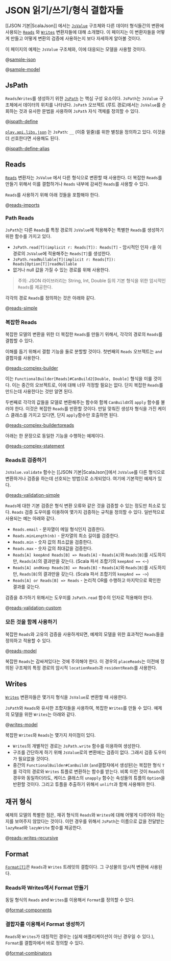 <!--- Copyright (C) 2009-2015 Typesafe Inc. <http://www.typesafe.com> -->
# JSON 읽기/쓰기/형식 결합자들

[[JSON 기본|ScalaJson]] 에서는 [`JsValue`](api/scala/index.html#play.api.libs.json.JsValue) 구조체와 다른 데이터 형식들간의 변환에 사용되는 [`Reads`](api/scala/index.html#play.api.libs.json.Reads) 와 [`Writes`](api/scala/index.html#play.api.libs.json.Writes) 변환자들에 대해 소개했다. 이 페이지는 이 변환자들을 어떻게 만들고 어떻게 변환의 검증에 사용하는지 보다 자세하게 알아볼 것이다.

이 페이지의 예제는 `JsValue` 구조체와, 이에 대응되는 모델을 사용할 것이다.

@[sample-json](code/ScalaJsonCombinatorsSpec.scala)

@[sample-model](code/ScalaJsonCombinatorsSpec.scala)

## JsPath

`Reads`/`Writes`를 생성하기 위한 [`JsPath`](api/scala/index.html#play.api.libs.json.JsPath) 는 핵심 구성 요소이다. `JsPath`는 `JsValue` 구조체에서 데이터의 위치를 나타낸다. `JsPath` 오브젝트 (루트 경로)에서는 `JsValue`를 순회하는 것과 유사한 문법을 사용하여 `JsPath` 자식 객체를 정의할 수 있다.

@[jspath-define](code/ScalaJsonCombinatorsSpec.scala)

[`play.api.libs.json`](api/scala/index.html#play.api.libs.json.package) 는 `JsPath`: `__` (이중 밑줄)를 위한 별칭을 정의하고 있다. 이것을 더 선호한다면 사용해도 된다.

@[jspath-define-alias](code/ScalaJsonCombinatorsSpec.scala)

## Reads
[`Reads`](api/scala/index.html#play.api.libs.json.Reads) 변환자는 `JsValue` 에서 다른 형식으로 변환할 때 사용한다. 더 복잡한 `Reads`를 만들기 위해서 이를 결합하거나 `Reads` 내부에 감싸진 `Reads`를 사용할 수 있다.

`Reads`를 사용하기 위해 아래 것들을 포함해야 한다.

@[reads-imports](code/ScalaJsonCombinatorsSpec.scala)

### Path Reads
`JsPath`는 다른 `Reads`를 특정 경로의 `JsValue`에 적용해주는 특별한 `Reads`를 생성하기 위한 함수를 가지고 있다.

- `JsPath.read[T](implicit r: Reads[T]): Reads[T]` - 암시적인 인자 `r`을 이 경로의 `JsValue`에 적용해주는 `Reads[T]`를 생성한다.
- `JsPath.readNullable[T](implicit r: Reads[T]): Reads[Option[T]]readNullable`
- 없거나 null 값을 가질 수 있는 경로를 위해 사용한다.

> 주의: JSON 라이브러리는 String, Int, Double 등의 기본 형식을 위한 암시적인 `Reads`를 제공한다.

각각의 경로 `Reads`를 정의하는 것은 아래와 같다.

@[reads-simple](code/ScalaJsonCombinatorsSpec.scala)

### 복잡한 Reads
복잡한 모델의 변환을 위한 더 복잡한 `Reads`를 만들기 위해서, 각각의 경로의 `Reads`를 결합할 수 있다.

이해를 돕기 위해서 결합 기능을 둘로 분할할 것이다. 첫번째의 `Reads` 오브젝트는 `and` 결합자를 사용한다.

@[reads-complex-builder](code/ScalaJsonCombinatorsSpec.scala)

이는 `FunctionalBuilder[Reads]#CanBuild2[Double, Double]` 형식을 미룰 것이다. 이는 중간의 오브젝트로, 이에 대해 너무 걱정할 필요는 없다. 단지 복잡한 `Reads`를 만드는데 사용한다는 것만 알면 된다.

두번째로 각각의 값들을 모델로 변환해주는 함수와 함께 `CanBuildX`의 `apply` 함수를 불러야 한다. 이것은 복잡한 `Reads`를 반환할 것이다. 만일 맞춰진 생성자 형식을 가진 케이스 클래스를 가지고 있다면, 단지 `apply`함수만 호출하면 된다.

@[reads-complex-buildertoreads](code/ScalaJsonCombinatorsSpec.scala)

아래는 한 문장으로 동일한 기능을 수행하는 예제이다.

@[reads-complex-statement](code/ScalaJsonCombinatorsSpec.scala)

### Reads로 검증하기

`JsValue.validate` 함수는 [[JSON 기본|ScalaJson]]에서 `JsValue`를 다른 형식으로 변환하거나 검증을 하는데 선호되는 방법으로 소개되었다. 여기에 기본적인 예제가 있다.

@[reads-validation-simple](code/ScalaJsonCombinatorsSpec.scala)

`Reads`에 대한 기본 검증은 형식 변환 오류와 같은 것을 검증할 수 있는 정도만 최소로 있다. `Reads` 검증 도우미를 이용하여 몇가지 검증하는 규칙을 정의할 수 있다. 일반적으로 사용되는 예는 아래와 같다.

- `Reads.email` - 문자열이 메일 형식인지 검증한다.
- `Reads.minLength(nb)` - 문자열의 최소 길이를 검증한다.
- `Reads.min` - 숫자 값의 최소값을 검증한다.
- `Reads.max` - 숫자 값의 최대값을 검증한다.
- `Reads[A] keepAnd Reads[B] => Reads[A]` - `Reads[A]`와 `Reads[B]`를 시도하지만, `Reads[A]`의 결과만을 갖는다. (Scala 파서 조합기의 `keepAnd == <~`)
- `Reads[A] andKeep Reads[B] => Reads[B]` - `Reads[A]`와 `Reads[B]`를 시도하지만, `Reads[B]`의 결과만을 갖는다. (Scala 파서 조합기의 `keepAnd == ~>`)
- `Reads[A] or Reads[B] => Reads` - 논리적 OR를 수행하고 마지막으로 확인한 결과를 갖는다.

검증을 추가하기 위해서는 도우미를 `JsPath.read` 함수의 인자로 적용해야 한다.

@[reads-validation-custom](code/ScalaJsonCombinatorsSpec.scala)

### 모든 것을 함께 사용하기

복잡한 `Reads`와 고유의 검증을 사용하게되면, 예제의 모델을 위한 효과적인 `Reads`들을 정의하고 적용할 수 있다.

@[reads-model](code/ScalaJsonCombinatorsSpec.scala)

복잡한 `Reads`는 감싸져있다는 것에 주의해야 한다. 이 경우의 `placeReads`는 이전에 정의된 구조체의 특정 경로의 암시적 `locationReads`과 `residentReads`를 사용한다.

## Writes
[`Writes`](api/scala/index.html#play.api.libs.json.Writes) 변환자들은 몇가지 형식을 `JsValue`로 변환할 때 사용한다.

`JsPath`와 `Reads`와 유사한 조합자들을 사용하여, 복잡한 `Writes`를 만들 수 있다. 예제의 모델을 위한 `Writes`는 아래와 같다.

@[writes-model](code/ScalaJsonCombinatorsSpec.scala)

복잡한 `Writes`와 `Reads`는 몇가지 차이점이 있다.

- `Writes`의 개별적인 경로는 `JsPath.write` 함수를 이용하여 생성한다.
- 구조를 간단하게 하기 위해 `JsValue`로의 변환에는 검증이 없다. 그래서 검증 도우미가 필요없을 것이다.
- 중간의 `FunctionalBuilder#CanBuildX` (`and`결합자에서 생성된)는 복잡한 형식 `T`를 각각의 경로와 `Writes` 튜플로 변환하는 함수를 받는다. 비록 이런 것이 `Reads`의 경우와 동일하더라도, 케이스 클래스의 `unapply` 함수는 속성들의 튜플의 `Option`을 반환할 것이다. 그리고 튜플을 추출하기 위해서 `unlift`과 함께 사용해야 한다.

## 재귀 형식
예제의 모델의 특별한 점은, 재귀 형식의 `Reads`와 `Writes`에 대해 어떻게 다루어야 하는지를 보여주지 않았다는 것이다. 이런 경우를 위해서 `JsPath`는 이름으로 값을 전달받는 `lazyRead`와 `lazyWrite` 함수를 제공한다.

@[reads-writes-recursive](code/ScalaJsonCombinatorsSpec.scala)

## Format
[`Format[T]`](api/scala/index.html#play.api.libs.json.Format)은 `Reads`과 `Writes` 트레잇의 결합이다. 그 구성물의 암시적 변환에 사용된다.

### Reads와 Writes에서 Format 만들기
동일 형식의 `Reads` and `Writes`를 이용해서 `Format`를 정의할 수 있다.

@[format-components](code/ScalaJsonCombinatorsSpec.scala)

### 결합자를 이용해서 Format 생성하기
`Reads`와 `Writes`가 대칭적인 경우는 (실제 애플리케이션이 아닌 경우일 수 있다.), `Format`를 결합자에서 바로 정의할 수 있다.

@[format-combinators](code/ScalaJsonCombinatorsSpec.scala)
